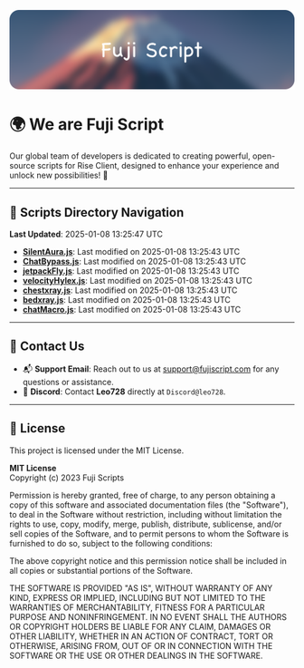 ![Banner](.github/b.webp)

# 🌍 **We are Fuji Script**

Our global team of developers is dedicated to creating powerful, open-source scripts for Rise Client, designed to enhance your experience and unlock new possibilities! 🌟

---
<!-- SCRIPTS_NAVIGATION_START -->
## 📂 **Scripts Directory Navigation**

**Last Updated**: 2025-01-08 13:25:47 UTC

- **[SilentAura.js](scripts/SilentAura.js)**: Last modified on 2025-01-08 13:25:43 UTC
- **[ChatBypass.js](scripts/ChatBypass.js)**: Last modified on 2025-01-08 13:25:43 UTC
- **[jetpackFly.js](scripts/jetpackFly.js)**: Last modified on 2025-01-08 13:25:43 UTC
- **[velocityHylex.js](scripts/velocityHylex.js)**: Last modified on 2025-01-08 13:25:43 UTC
- **[chestxray.js](scripts/chestxray.js)**: Last modified on 2025-01-08 13:25:43 UTC
- **[bedxray.js](scripts/bedxray.js)**: Last modified on 2025-01-08 13:25:43 UTC
- **[chatMacro.js](scripts/chatMacro.js)**: Last modified on 2025-01-08 13:25:43 UTC

<!-- SCRIPTS_NAVIGATION_END -->

---

## 💬 **Contact Us**  
- 📬 **Support Email**: Reach out to us at [support@fujiscript.com](mailto:support@fujiscript.com) for any questions or assistance.  
- 💬 **Discord**: Contact **Leo728** directly at `Discord@leo728`.

---

## 📜 **License**

This project is licensed under the MIT License.  

**MIT License**  
Copyright (c) 2023 Fuji Scripts  

Permission is hereby granted, free of charge, to any person obtaining a copy of this software and associated documentation files (the "Software"), to deal in the Software without restriction, including without limitation the rights to use, copy, modify, merge, publish, distribute, sublicense, and/or sell copies of the Software, and to permit persons to whom the Software is furnished to do so, subject to the following conditions:  

The above copyright notice and this permission notice shall be included in all copies or substantial portions of the Software.  

THE SOFTWARE IS PROVIDED "AS IS", WITHOUT WARRANTY OF ANY KIND, EXPRESS OR IMPLIED, INCLUDING BUT NOT LIMITED TO THE WARRANTIES OF MERCHANTABILITY, FITNESS FOR A PARTICULAR PURPOSE AND NONINFRINGEMENT. IN NO EVENT SHALL THE AUTHORS OR COPYRIGHT HOLDERS BE LIABLE FOR ANY CLAIM, DAMAGES OR OTHER LIABILITY, WHETHER IN AN ACTION OF CONTRACT, TORT OR OTHERWISE, ARISING FROM, OUT OF OR IN CONNECTION WITH THE SOFTWARE OR THE USE OR OTHER DEALINGS IN THE SOFTWARE.  
